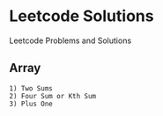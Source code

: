 # Leetcode Solutions

Leetcode Problems and Solutions

## Array

	1) Two Sums
	2) Four Sum or Kth Sum
	3) Plus One